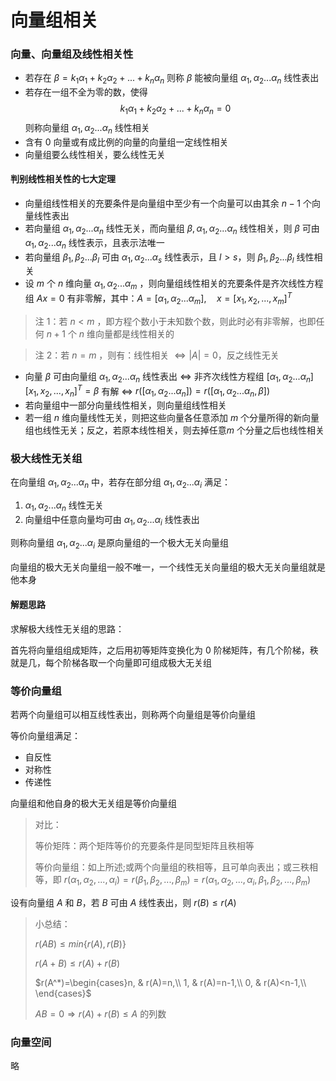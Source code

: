 # 向量组相关

### 向量、向量组及线性相关性
- 若存在 $\beta=k_1\alpha _1+k_2\alpha _2+...+k_n\alpha _n$ 则称 $\beta$ 能被向量组 $\alpha _1,\alpha _2 ... \alpha _n$ 线性表出
- 若存在一组不全为零的数，使得
$$ k_1\alpha _1+k_2\alpha _2+...+k_n\alpha _n=0$$
则称向量组 $\alpha _1,\alpha _2 ... \alpha _n$ 线性相关
- 含有 0 向量或有成比例的向量的向量组一定线性相关
- 向量组要么线性相关，要么线性无关

#### 判别线性相关性的七大定理
- 向量组线性相关的充要条件是向量组中至少有一个向量可以由其余 $n-1$ 个向量线性表出
- 若向量组 $\alpha _1,\alpha _2 ... \alpha _n$ 线性无关，而向量组 $\beta,\alpha _1,\alpha _2 ... \alpha _n$ 线性相关，则 $\beta$ 可由 $\alpha _1,\alpha _2 ... \alpha _n$ 线性表示，且表示法唯一
- 若向量组 $\beta _1,\beta _2 ... \beta _l$ 可由 $\alpha _1,\alpha _2 ... \alpha _s$ 线性表示，且 $l > s$，则 $\beta _1,\beta _2 ... \beta _l$ 线性相关
- 设 $m$ 个 $n$ 维向量 $\alpha _1,\alpha _2 ... \alpha _m$ ，则向量组线性相关的充要条件是齐次线性方程组 $Ax=0$ 有非零解，其中：$A=[\alpha _1,\alpha _2 ... \alpha _m],\quad x=[x_1, x_2, ..., x_m]^T$
> 注 1：若 $n<m$ ，即方程个数小于未知数个数，则此时必有非零解，也即任何 $n+1$ 个 $n$ 维向量都是线性相关的

> 注 2：若 $n=m$ ，则有：线性相关 $\Leftrightarrow |A|=0$，反之线性无关
- 向量 $\beta$ 可由向量组 $\alpha _1,\alpha _2 ... \alpha _n$ 线性表出 $\Leftrightarrow$
非齐次线性方程组 $[\alpha _1,\alpha _2 ... \alpha _n][x_1,x_2,...,x_n]^T=\beta$ 有解 $\Leftrightarrow$
$r([\alpha _1,\alpha _2 ... \alpha _n])=r([\alpha _1,\alpha _2 ... \alpha _n, \beta])$
- 若向量组中一部分向量线性相关，则向量组线性相关
- 若一组 $n$ 维向量线性无关，则把这些向量各任意添加 $m$ 个分量所得的新向量组也线性无关；反之，若原本线性相关，则去掉任意$m$ 个分量之后也线性相关



### 极大线性无关组
在向量组 $\alpha _1,\alpha _2 ... \alpha _n$ 中，若存在部分组 $\alpha _1,\alpha _2 ... \alpha _i$ 满足：
1. $\alpha _1,\alpha _2 ... \alpha _n$ 线性无关
2. 向量组中任意向量均可由 $\alpha _1,\alpha _2 ... \alpha _i$ 线性表出

则称向量组 $\alpha _1,\alpha _2 ... \alpha _i$ 是原向量组的一个极大无关向量组
<br><br>
向量组的极大无关向量组一般不唯一，一个线性无关向量组的极大无关向量组就是他本身

#### 解题思路
求解极大线性无关组的思路：

首先将向量组组成矩阵，之后用初等矩阵变换化为 0 阶梯矩阵，有几个阶梯，秩就是几，每个阶梯各取一个向量即可组成极大无关组



### 等价向量组
若两个向量组可以相互线性表出，则称两个向量组是等价向量组

等价向量组满足：
- 自反性
- 对称性
- 传递性

向量组和他自身的极大无关组是等价向量组

> 对比：
> 
> 等价矩阵：两个矩阵等价的充要条件是同型矩阵且秩相等
> 
> 等价向量组：如上所述;或两个向量组的秩相等，且可单向表出；或三秩相等，即 $r(\alpha _1,\alpha _2, ..., \alpha _i)=r(\beta _1,\beta _2,...,\beta _m)=r(\alpha _1,\alpha _2, ..., \alpha _i,\beta _1,\beta _2,...,\beta _m)$ 

设有向量组 $A$ 和 $B$，若 $B$ 可由 $A$ 线性表出，则 $r(B)\le r(A)$

> 小总结：
> 
> $r(AB)\le min\{r(A), r(B)\}$
> 
> $r(A+B)\le r(A)+r(B)$
> 
> $r(A^*)=\begin{cases}n, & r(A)=n,\\ 1, & r(A)=n-1,\\ 0, & r(A)<n-1,\\ \end{cases}$
> 
> $AB=0\Rightarrow r(A)+r(B)\le A$ 的列数



### 向量空间
略